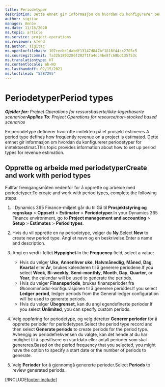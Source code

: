 ```yaml
---
title: Periodetyper
description: Dette emnet gir informasjon om hvordan du konfigurerer periodetyper for inntektsestimat.
author: sigitac
manager: Annbe
ms.date: 11/16/2020
ms.topic: article
ms.service: project-operations
ms.reviewer: kfend
ms.author: sigitac
ms.openlocfilehash: 107cecbc1dabdf13147d847bf1816f44cc2703c5
ms.sourcegitcommit: fa32b1893286f20271fa4ec4be8fc68bd135f53c
ms.translationtype: HT
ms.contentlocale: nb-NO
ms.lasthandoff: 02/15/2021
ms.locfileid: "5287295"
---
```

# <a name="period-types"></a><span data-ttu-id="ebb62-103">Periodetyper</span><span class="sxs-lookup"><span data-stu-id="ebb62-103">Period types</span></span>

<span data-ttu-id="ebb62-104">_**Gjelder for:** Project Operations for ressursbaserte/ikke-lagerbaserte scenarioer_</span><span class="sxs-lookup"><span data-stu-id="ebb62-104">_**Applies To:** Project Operations for resource/non-stocked based scenarios_</span></span>

<span data-ttu-id="ebb62-105">En periodetype definerer hvor ofte inntekten på et prosjekt estimeres.</span><span class="sxs-lookup"><span data-stu-id="ebb62-105">A period type defines how frequently revenue on a project is estimated.</span></span> <span data-ttu-id="ebb62-106">Dette emnet gir informasjon om hvordan du konfigurerer periodetyper for inntektsestimat.</span><span class="sxs-lookup"><span data-stu-id="ebb62-106">This topic provides information about how to set up period types for revenue estimation.</span></span> 

## <a name="create-and-work-with-period-types"></a><span data-ttu-id="ebb62-107">Opprette og arbeide med periodetyper</span><span class="sxs-lookup"><span data-stu-id="ebb62-107">Create and work with period types</span></span>
<span data-ttu-id="ebb62-108">Fullfør fremgangsmåten nedenfor for å opprette og arbeide med periodetyper:</span><span class="sxs-lookup"><span data-stu-id="ebb62-108">To create and work with period types, complete the following steps:</span></span>

1. <span data-ttu-id="ebb62-109">I Dynamics 365 Finance-miljøet går du til Gå til **Prosjektstyring og regnskap** > **Oppsett** > **Estimater** > **Periodetyper**.</span><span class="sxs-lookup"><span data-stu-id="ebb62-109">In your Dynamics 365 Finance environment, go to **Project management and accounting** > **Setup** > **Estimates** > **Period types**.</span></span>
2. <span data-ttu-id="ebb62-110">Hvis du vil opprette en ny periodetype, velger du **Ny**.</span><span class="sxs-lookup"><span data-stu-id="ebb62-110">Select **New** to create new period type.</span></span> <span data-ttu-id="ebb62-111">Angi et navn og en beskrivelse.</span><span class="sxs-lookup"><span data-stu-id="ebb62-111">Enter a name and description.</span></span>
3. <span data-ttu-id="ebb62-112">Angi en verdi i feltet **Hyppighet**:</span><span class="sxs-lookup"><span data-stu-id="ebb62-112">In the **Frequency** field, select a value:</span></span>

    - <span data-ttu-id="ebb62-113">Hvis du velger **Uke**, **Annenhver uke**, **Halvmånedlig**, **Måned**, **Dag**, **Kvartal** eller **År**, brukes kalenderen til å generere periodene.</span><span class="sxs-lookup"><span data-stu-id="ebb62-113">If you select **Week**, **Bi-weekly**, **Semi-monthly**, **Month**, **Day**, **Quarter**, or **Year**, the calendar will be used to generate the periods.</span></span> 
    - <span data-ttu-id="ebb62-114">Hvis du velger **Finansperiode**, brukes finansperioder fra Økonomimodul-konfigurasjonen til å generere perioder.</span><span class="sxs-lookup"><span data-stu-id="ebb62-114">If you select **Ledger period**, ledger periods from the General ledger configuration will be used to generate periods.</span></span>
    - <span data-ttu-id="ebb62-115">Hvis du velger **Ubegrenset**, kan du angi egendefinerte perioder.</span><span class="sxs-lookup"><span data-stu-id="ebb62-115">If you select **Unlimited**, you can specify custom periods.</span></span>
4. <span data-ttu-id="ebb62-116">Velg oppføring for periodetype, og velg deretter **Generer perioder** for å opprette perioder for periodetypen.</span><span class="sxs-lookup"><span data-stu-id="ebb62-116">Select the period type record and then select **Generate periods** to create periods for the period type.</span></span> <span data-ttu-id="ebb62-117">Avhengig av periodefrekvensen du valgte, kan det hende at du har mulighet til å spesifisere en startdato eller antall perioder som skal genereres.</span><span class="sxs-lookup"><span data-stu-id="ebb62-117">Based on the period frequency that you selected, you might have the option to specify a start date or the number of periods to generate.</span></span>
5. <span data-ttu-id="ebb62-118">Velg **Perioder** for å gjennomgå genererte perioder.</span><span class="sxs-lookup"><span data-stu-id="ebb62-118">Select **Periods** to review generated periods.</span></span>



[!INCLUDE[footer-include](../includes/footer-banner.md)]